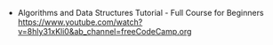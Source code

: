 * Algorithms and Data Structures Tutorial - Full Course for Beginners
  https://www.youtube.com/watch?v=8hly31xKli0&ab_channel=freeCodeCamp.org
